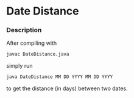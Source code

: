 # Date Distance

### Description

After compiling with

```sh
javac DateDistance.java
```

simply run

```sh
java DateDistance MM DD YYYY MM DD YYYY
```

to get the distance (in days) between two dates.
